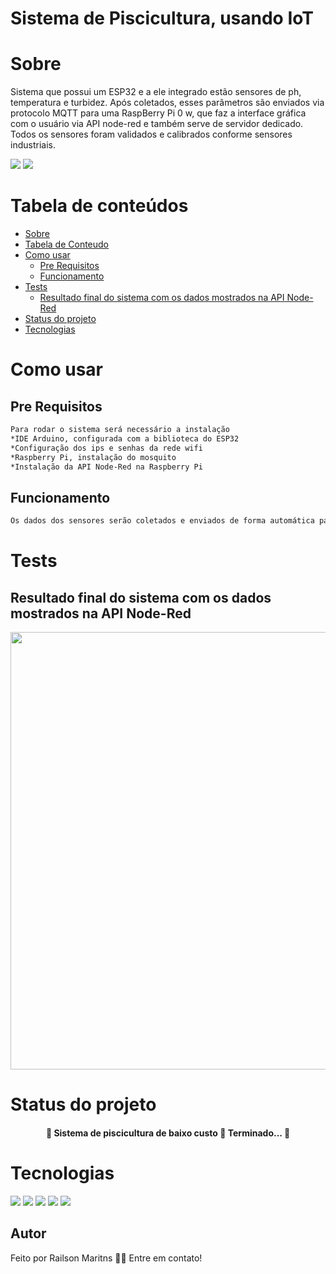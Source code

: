 # Sistema de Piscicultura, usando IoT
Sobre
=================
Sistema que possui um ESP32 e a ele integrado estão sensores de ph,  
temperatura e turbidez. Após coletados, esses parâmetros 
são enviados via protocolo MQTT para uma RaspBerry Pi 0 w, que faz a interface 
gráfica com o usuário via API node-red e também serve de servidor dedicado.
Todos os sensores foram validados e calibrados conforme sensores industriais.

<img src="https://img.shields.io/badge/c++-esp32-blue"/> <img src="https://img.shields.io/badge/raspberryPi0W-NodeRed-orange"/>

Tabela de conteúdos
=================
<!--ts-->
   * [Sobre](#Sobre)
   * [Tabela de Conteudo](#tabela-de-conteudo)
   * [Como usar](#como-usar)
      * [Pre Requisitos](#pre-requisitos)
      * [Funcionamento](#funcionamento)
   * [Tests](#testes)
      * [Resultado final do sistema com os dados mostrados na API Node-Red](#resultado-final-do-sistema-com-os-dados-mostrados-na-API-Node-Red)
   * [Status do projeto](#status-do-projeto)
   * [Tecnologias](#tecnologias)
<!--te-->

Como usar
=================

Pre Requisitos
----
```bash
Para rodar o sistema será necessário a instalação
*IDE Arduino, configurada com a biblioteca do ESP32
*Configuração dos ips e senhas da rede wifi
*Raspberry Pi, instalação do mosquito 
*Instalação da API Node-Red na Raspberry Pi
```

Funcionamento
----
```bash
Os dados dos sensores serão coletados e enviados de forma automática para a Raspberry Pi
```

Tests
=================
Resultado final do sistema com os dados mostrados na API Node-Red
----
<div align="center">
<img src="https://user-images.githubusercontent.com/43474214/148824888-47212901-dafc-491a-bc55-f5975c9cb330.png" width="700px" />
</div>


Status do projeto
=================

<h4 align="center"> 
	🚧  Sistema de piscicultura de baixo custo 🚀 Terminado...  🚧
</h4>

Tecnologias
=================

<img src="https://img.shields.io/badge/c++-esp32-blue"/> <img src="https://img.shields.io/badge/raspberryPi0W-NodeRed-orange"/> <img src="https://img.shields.io/badge/Mosquito-Broker-MQTT"/> <img src="https://img.shields.io/badge/IDE-Arduino-orange"/> <img src="https://img.shields.io/badge/Instrumentação-Sensores-orange"/>

Autor
---

Feito por Railson Maritns 👋🏽 Entre em contato!







		

